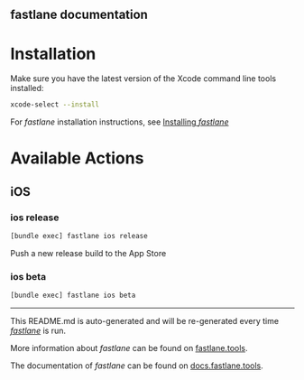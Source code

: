 fastlane documentation
----

# Installation
  
Make sure you have the latest version of the Xcode command line tools installed:  

```sh 
xcode-select --install
``` 
    
For _fastlane_ installation instructions, see [Installing _fastlane_](https://docs.fastlane.tools/#installing-fastlane)   
   
# Available Actions      

 
## iOS

### ios release

```sh
[bundle exec] fastlane ios release
```

Push a new release build to the App Store

### ios beta

```sh
[bundle exec] fastlane ios beta
```



----

This README.md is auto-generated and will be re-generated every time [_fastlane_](https://fastlane.tools) is run.

More information about _fastlane_ can be found on [fastlane.tools](https://fastlane.tools).

The documentation of _fastlane_ can be found on [docs.fastlane.tools](https://docs.fastlane.tools).
 